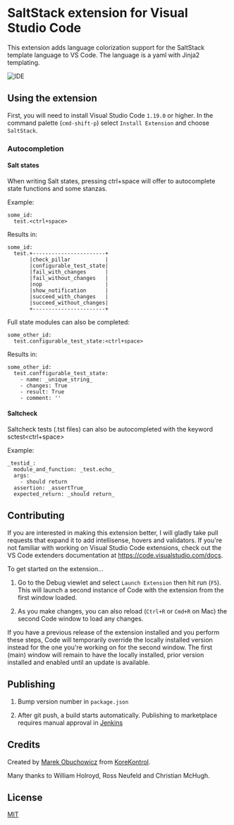 # SaltStack extension for Visual Studio Code

This extension adds language colorization support for the SaltStack template language to VS Code.
The language is a yaml with Jinja2 templating.

![IDE](https://raw.githubusercontent.com/korekontrol/vscode-saltstack/master/example.png)

## Using the extension

First, you will need to install Visual Studio Code `1.19.0` or higher. In the command palette (`cmd-shift-p`) select `Install Extension` and choose `SaltStack`.

### Autocompletion

#### Salt states

When writing Salt states, pressing ctrl+space will offer to autocomplete state functions and some stanzas.

Example:
```
some_id:
  test.<ctrl+space>
```

Results in:
```
some_id:
  test.+-----------------------+
       |check_pillar           |
       |configurable_test_state|
       |fail_with_changes      |
       |fail_without_changes   |
       |nop                    |
       |show_notification      |
       |succeed_with_changes   |
       |succeed_without_changes|
       +-----------------------+

```

Full state modules can also be completed:
```
some_other_id:
  test.configurable_test_state:<ctrl+space>
```

Results in:
```
some_other_id:
  test.conffigurable_test_state:
    - name: _unique_string_
    - changes: True
    - result: True
    - comment: ''
```

#### Saltcheck

Saltcheck tests (.tst files) can also be autocompleted with the keyword sctest<ctrl+space>

Example:
```
_testid_:
  module_and_function: _test.echo_
  args:
    - should return
  assertion: _assertTrue_
  expected_return: _should return_
```

## Contributing

If you are interested in making this extension better, I will gladly take pull requests that expand it to add intellisense, hovers and validators. If you're not familiar with working on Visual Studio Code extensions, check out the VS Code extenders documentation at
https://code.visualstudio.com/docs.

To get started on the extension...

1. Go to the Debug viewlet and select `Launch Extension` then hit run (`F5`). This will launch a second instance of Code with the extension from the first window loaded.

2. As you make changes, you can also reload (`Ctrl+R` or `Cmd+R` on Mac) the second Code window to load any changes.

If you have a previous release of the extension installed and you perform these steps, Code will temporarily override the locally installed version instead for the one you're working on for the second window. The first (main) window will remain to have the locally installed, prior version installed and enabled until an update is available.

## Publishing

1. Bump version number in `package.json`

2. After git push, a build starts automatically. Publishing to marketplace requires manual approval in [Jenkins](https://jenkins.korekontrol.net/job/vscode-saltstack-publish/lastSuccessfulBuild/console)

## Credits
Created by [Marek Obuchowicz](https://github.com/marek-obuchowicz) from [KoreKontrol](https://www.korekontrol.eu/).

Many thanks to William Holroyd, Ross Neufeld and Christian McHugh.

## License
[MIT](https://github.com/korekontrol/vscode-saltstack/blob/HEAD/LICENSE)
